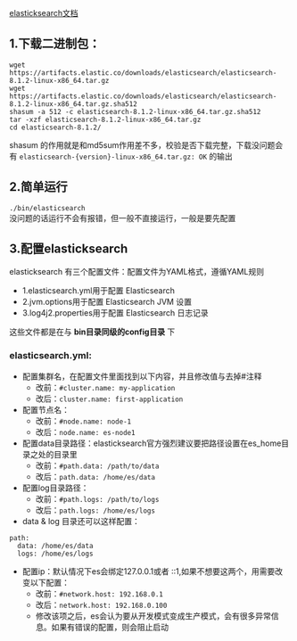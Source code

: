 [elasticksearch文档](https://www.elastic.co/guide/index.html)
## 1.下载二进制包：
```
wget https://artifacts.elastic.co/downloads/elasticsearch/elasticsearch-8.1.2-linux-x86_64.tar.gz
wget https://artifacts.elastic.co/downloads/elasticsearch/elasticsearch-8.1.2-linux-x86_64.tar.gz.sha512
shasum -a 512 -c elasticsearch-8.1.2-linux-x86_64.tar.gz.sha512 
tar -xzf elasticsearch-8.1.2-linux-x86_64.tar.gz
cd elasticsearch-8.1.2/ 
```
shasum 的作用就是和md5sum作用差不多，校验是否下载完整，下载没问题会有 `elasticsearch-{version}-linux-x86_64.tar.gz: OK` 的输出  

## 2.简单运行
`./bin/elasticsearch`  
没问题的话运行不会有报错，但一般不直接运行，一般是要先配置

## 3.配置elasticksearch
elasticksearch 有三个配置文件：配置文件为YAML格式，遵循YAML规则  
* 1.elasticsearch.yml用于配置 Elasticsearch  
* 2.jvm.options用于配置 Elasticsearch JVM 设置
* 3.log4j2.properties用于配置 Elasticsearch 日志记录

这些文件都是在与 **bin目录同级的config目录** 下  

### elasticsearch.yml:
  * 配置集群名，在配置文件里面找到以下内容，并且修改值与去掉#注释
    * 改前：`#cluster.name: my-application`
    * 改后：`cluster.name: first-application`
  * 配置节点名：
    * 改前：`#node.name: node-1`
    * 改后：`node.name: es-node1`
  * 配置data目录路径：elasticksearch官方强烈建议要把路径设置在es_home目录之处的目录里
    * 改前：`#path.data: /path/to/data`
    * 改后：`path.data: /home/es/data`
  * 配置log目录路径：
    * 改前：`#path.logs: /path/to/logs`
    * 改后：`path.logs: /home/es/logs`
  * data & log 目录还可以这样配置：
```
path:
  data: /home/es/data
  logs: /home/es/logs
```
  * 配置ip：默认情况下es会绑定127.0.0.1或者 ::1,如果不想要这两个，用需要改变以下配置：
    * 改前：`#network.host: 192.168.0.1`
    * 改后：`network.host: 192.168.0.100`
    * 修改该项之后，es会认为要从开发模式变成生产模式，会有很多异常信息。如果有错误的配置，则会阻止启动

